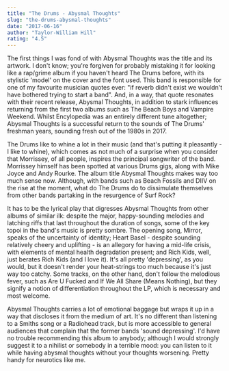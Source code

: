 ```yaml
---
title: "The Drums - Abysmal Thoughts"
slug: "the-drums-abysmal-thoughts"
date: "2017-06-16"
author: "Taylor-William Hill"
rating: "4.5"
---
```


The first things I was fond of with Abysmal Thoughts was the title and its artwork. I don't know; you're forgiven for probably mistaking it for looking like a rap/grime album if you haven't heard The Drums before, with its stylistic 'model' on the cover and the font used. This band is responsible for one of my favourite musician quotes ever: "if reverb didn't exist we wouldn't have bothered trying to start a band". And, in a way, that quote resonates with their recent release, Abysmal Thoughts, in addition to stark influences returning from the first two albums such as The Beach Boys and Vampire Weekend. Whilst Encylopedia was an entirely different tune altogether; Abysmal Thoughts is a successful return to the sounds of The Drums' freshman years, sounding fresh out of the 1980s in 2017.

The Drums like to whine a lot in their music (and that's putting it pleasantly - I like to whine), which comes as not much of a surprise when you consider that Morrissey, of all people, inspires the principal songwriter of the band. Morrissey himself has been spotted at various Drums gigs, along with Mike Joyce and Andy Rourke. The album title Abysmal Thoughts makes way too much sense now. Although, with bands such as Beach Fossils and DIIV on the rise at the moment, what do The Drums do to dissimulate themselves from other bands partaking in the resurgence of Surf Rock?

It has to be the lyrical play that digresses Abysmal Thoughts from other albums of similar ilk: despite the major, happy-sounding melodies and latching riffs that last throughout the duration of songs, some of the key topoi in the band's music is pretty sombre. The opening song, Mirror, speaks of the uncertainty of identity; Heart Basel - despite sounding relatively cheery and uplifting - is an allegory for having a mid-life crisis, with elements of mental health degradation present; and Rich Kids, well, just berates Rich Kids (and I love it). It's all pretty 'depressing', as you would, but it doesn't render your heat-strings too much because it's just way too catchy. Some tracks, on the other hand, don't follow the melodious fever, such as Are U Fucked and If We All Share (Means Nothing), but they signify a notion of differentiation throughout the LP, which is necessary and most welcome.

Abysmal Thoughts carries a lot of emotional baggage but wraps it up in a way that discloses it from the medium of art. It's no different than listening to a Smiths song or a Radiohead track, but is more accessible to general audiences that complain that the former bands 'sound depressing'. I'd have no trouble recommending this album to anybody; although I would strongly suggest it to a nihilist or somebody in a terrible mood: you can listen to it while having abysmal thoughts without your thoughts worsening. Pretty handy for neurotics like me.
